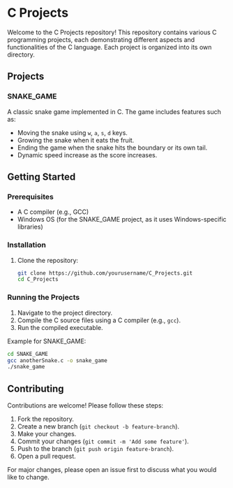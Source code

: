 # C Projects

Welcome to the C Projects repository! This repository contains various C programming projects, each demonstrating different aspects and functionalities of the C language. Each project is organized into its own directory.

## Projects

### SNAKE_GAME
A classic snake game implemented in C. The game includes features such as:
- Moving the snake using `w`, `a`, `s`, `d` keys.
- Growing the snake when it eats the fruit.
- Ending the game when the snake hits the boundary or its own tail.
- Dynamic speed increase as the score increases.

## Getting Started

### Prerequisites
- A C compiler (e.g., GCC)
- Windows OS (for the SNAKE_GAME project, as it uses Windows-specific libraries)

### Installation
1. Clone the repository:
    ```sh
    git clone https://github.com/yourusername/C_Projects.git
    cd C_Projects
    ```

### Running the Projects
1. Navigate to the project directory.
2. Compile the C source files using a C compiler (e.g., `gcc`).
3. Run the compiled executable.

Example for SNAKE_GAME:
```sh
cd SNAKE_GAME
gcc anotherSnake.c -o snake_game
./snake_game
```

## Contributing
Contributions are welcome! Please follow these steps:
1. Fork the repository.
2. Create a new branch (`git checkout -b feature-branch`).
3. Make your changes.
4. Commit your changes (`git commit -m 'Add some feature'`).
5. Push to the branch (`git push origin feature-branch`).
6. Open a pull request.

For major changes, please open an issue first to discuss what you would like to change.


